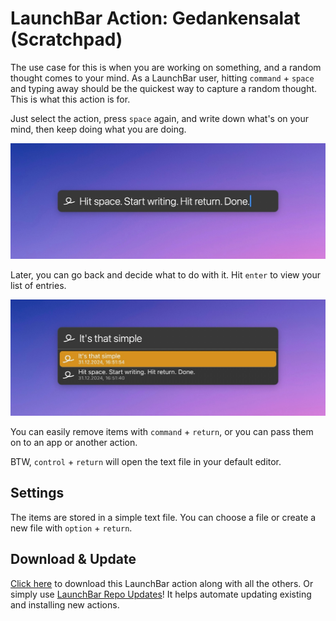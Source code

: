 # LaunchBar Action: Gedankensalat (Scratchpad)

The use case for this is when you are working on something, and a random thought comes to your mind. As a LaunchBar user, hitting `command` + `space` and typing away should be the quickest way to capture a random thought. This is what this action is for.

Just select the action, press `space` again, and write down what's on your mind, then keep doing what you are doing.

<img src="01.jpg" width="794"/>

Later, you can go back and decide what to do with it. Hit `enter` to view your list of entries.

<img src="02.jpg" width="794"/>

You can easily remove items with `command` + `return`, or you can pass them on to an app or another action. 

BTW, `control` + `return` will open the text file in your default editor.

## Settings

The items are stored in a simple text file. You can choose a file or create a new file with `option` + `return`.

## Download & Update

[Click here](https://github.com/Ptujec/LaunchBar/archive/refs/heads/master.zip) to download this LaunchBar action along with all the others. Or simply use [LaunchBar Repo Updates](https://github.com/Ptujec/LaunchBar/tree/master/LB-Repo-Updates#launchbar-repo-updates-action)! It helps automate updating existing and installing new actions.